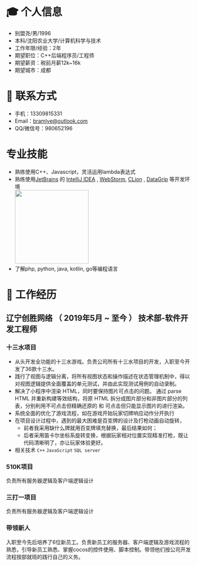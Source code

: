 # 🎓 个人信息

- 别盟尧/男/1996
- 本科/沈阳农业大学/计算机科学与技术
- 工作年限/经验：2年
- 期望职位：C++后端程序员/工程师
- 期望薪资：税前月薪12k~16k
- 期望城市：成都

# 🧐 联系方式

- 手机：13309815331
- Email：bramlye@outlook.com
- QQ/微信号：980652196

# 专业技能

- 熟练使用C++、Javascript，灵活运用lambda表达式
- 熟练使用[JetBrains](https://www.jetbrains.com/?from=augus) 的 [IntelliJ IDEA](https://www.jetbrains.com/idea/?from=augus)
  , [WebStorm](https://www.jetbrains.com/webstorm/?from=augus), [CLion](https://www.jetbrains.com/clion/?from=augus)
  , [DataGrip](https://www.jetbrains.com/datagrip/?from=augus) 等开发环境   
  [<img src=".res/jetbrains-variant-3.png" width="200"/>](https://www.jetbrains.com/?from=augus)
- 了解php, python, java, kotlin, go等编程语言

# 💫 工作经历

## 辽宁创胜网络 （ 2019年5月 ~ 至今 ） 技术部-软件开发工程师

### 十三水项目

- 从头开发全功能的十三水游戏。负责公司所有十三水项目的开发，入职至今开发了36款十三水。
- 践行了视图与逻辑分离，将所有视图状态和操作描述在状态管理机制中，得以对视图逻辑提供全面覆盖的单元测试，并由此实现测试用例的自动录制。
- 解决了小程序中渲染 HTML，同时要保持图片可点击的问题。 通过 parse HTML 并重新构建等效结构，将原 HTML 拆分成图片部分和非图片部分的列表，分别利用不可点击但精确还原的 和 可点击但只能显示图片的进行渲染。
- 系统全面的优化了游戏流程，如在游戏开始玩家切牌响应动作分开执行
- 在项目设计过程中，遇到的最大困难是百变牌的设计及打枪动画自动旋转，
    + 前者我采用缺什么牌就用百变牌填充替换，最后结果如何；
    + 后者采用笛卡尔坐标系旋转变换，根据玩家相对位置实现精准打枪，既让代码清晰明了，亦让玩家体验更好。
- 相关技术 ```C++``` ```JavaScript``` ```SQL server```

### 510K项目

负责所有服务器逻辑及客户端逻辑设计

### 三打一项目

负责所有服务器逻辑及客户端逻辑设计

### 带领新人

入职至今先后培养了6位新员工。负责新员工的服务器、客户端逻辑及游戏流程的熟悉，引导新员工熟悉、掌握cocos的控件使用、脚本控制。带领他们按公司开发流程按部就班的践行自己的义务。

